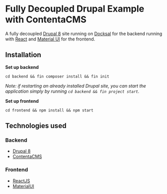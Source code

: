 # Fully Decoupled Drupal Example with ContentaCMS
A fully decoupled [Drupal 8](https://www.drupal.org) site running on [Docksal](https://docksal.io) for the backend running with [React](https://reactjs.org) and [Material UI](https://material-ui.com) for the frontend.

## Installation

**Set up backend**
```
cd backend && fin composer install && fin init
```

_Note: if restarting an already installed Drupal site, you can start the application simply by running `cd backend && fin project start`._

**Set up frontend**
```
cd frontend && npm install && npm start
```

## Technologies used

### Backend
* [Drupal 8](https://www.drupal.org)
* [ContentaCMS](https://www.contentacms.org)

### Frontend
* [ReactJS](https://reactjs.org)
* [MaterialUI](https://material-ui.com)
